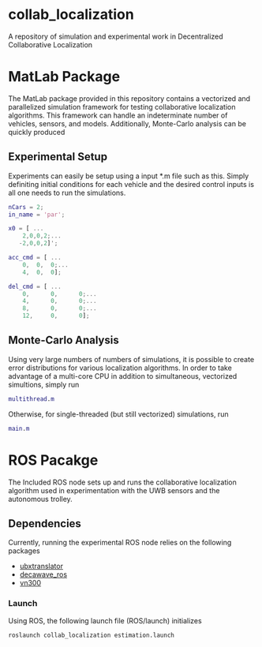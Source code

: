 # collab_localization
A repository of simulation and experimental work in Decentralized Collaborative Localization

# MatLab Package 
The MatLab package provided in this repository contains a vectorized and parallelized simulation framework for testing collaborative localization algorithms. This framework can handle an indeterminate number of vehicles, sensors, and models. Additionally, Monte-Carlo analysis can be quickly produced

## Experimental Setup

Experiments can easily be setup using a input *.m file such as this. Simply definiting initial conditions for each vehicle and the desired control inputs is all one needs to run the simulations. 

```matlab
nCars = 2;
in_name = 'par';

x0 = [ ...
    2,0,0,2;...
   -2,0,0,2]';

acc_cmd = [ ...
    0,  0,  0;...
    4,  0,  0];

del_cmd = [ ...
    0,      0,      0;...
    4,      0,      0;...
    8,      0,      0;...
    12,     0,      0];
```

## Monte-Carlo Analysis

Using very large numbers of numbers of simulations, it is possible to create error distributions for various localization algorithms. In order to take advantage of a multi-core CPU in addition to simultaneous, vectorized simultions, simply run

```matlab
multithread.m 
```

Otherwise, for single-threaded (but still vectorized) simulations, run
```matlab
main.m
```


# ROS Pacakge

The Included ROS node sets up and runs the collaborative localization algorithm used in experimentation with the UWB sensors and the autonomous trolley. 

## Dependencies
Currently, running the experimental ROS node relies on the following packages 
- [ubxtranslator](https://github.com/unmannedlab/ubxtranslator)
- [decawave_ros](https://github.com/unmannedlab/decawave_ros)
- [vn300](https://github.com/unmannedlab/vn300)


### Launch
Using ROS, the following launch file (ROS/launch) initializes 
```bash
roslaunch collab_localization estimation.launch
```